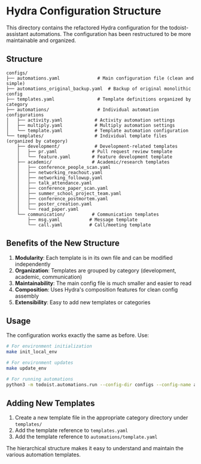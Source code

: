 # Hydra Configuration Structure

This directory contains the refactored Hydra configuration for the todoist-assistant automations. The configuration has been restructured to be more maintainable and organized.

## Structure

```
configs/
├── automations.yaml              # Main configuration file (clean and simple)
├── automations_original_backup.yaml  # Backup of original monolithic config
├── templates.yaml                # Template definitions organized by category
├── automations/                  # Individual automation configurations
│   ├── activity.yaml            # Activity automation settings
│   ├── multiply.yaml            # Multiply automation settings  
│   └── template.yaml            # Template automation configuration
└── templates/                   # Individual template files (organized by category)
    ├── development/             # Development-related templates
    │   ├── pr.yaml             # Pull request review template
    │   └── feature.yaml        # Feature development template
    ├── academic/               # Academic/research templates
    │   ├── conference_people_scan.yaml
    │   ├── networking_reachout.yaml
    │   ├── networking_followup.yaml
    │   ├── talk_attendance.yaml
    │   ├── conference_paper_scan.yaml
    │   ├── summer_school_project_team.yaml
    │   ├── conference_postmortem.yaml
    │   ├── poster_creation.yaml
    │   └── read_paper.yaml
    └── communication/          # Communication templates
        ├── msg.yaml           # Message template
        └── call.yaml          # Call/meeting template
```

## Benefits of the New Structure

1. **Modularity**: Each template is in its own file and can be modified independently
2. **Organization**: Templates are grouped by category (development, academic, communication)
3. **Maintainability**: The main config file is much smaller and easier to read
4. **Composition**: Uses Hydra's composition features for clean config assembly
5. **Extensibility**: Easy to add new templates or categories

## Usage

The configuration works exactly the same as before. Use:

```bash
# For environment initialization
make init_local_env

# For environment updates  
make update_env

# For running automations
python3 -m todoist.automations.run --config-dir configs --config-name automations
```

## Adding New Templates

1. Create a new template file in the appropriate category directory under `templates/`
2. Add the template reference to `templates.yaml`
3. Add the template reference to `automations/template.yaml`

The hierarchical structure makes it easy to understand and maintain the various automation templates.